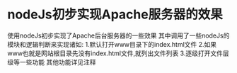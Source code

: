 # nodeJs初步实现Apache服务器的效果

使用nodeJs初步实现了Apache后台服务器的一些效果
其中调用了一些nodeJs的模块和逻辑判断来实现诸如:
1.默认打开www目录下的index.html文件
2.如果www也就是网站根目录先没有index.html文件,就列出文件列表
3.逐级打开文件层级等一些功能
其他功能详见注释
